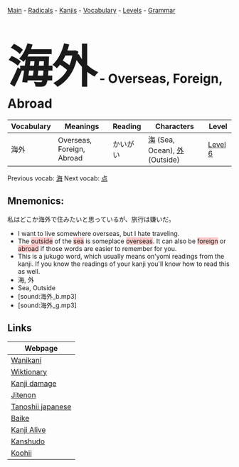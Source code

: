 <style> bigfont {font-size: 100px}</style>
[Main](../README.md) -
[Radicals](../radicals.md) -
[Kanjis](../kanjis.md) -
[Vocabulary](../vocabulary.md) -
[Levels](../levels.md) -
[Grammar](../grammar.md)
# <bigfont> 海外</bigfont> - Overseas, Foreign, Abroad 

| Vocabulary | Meanings | Reading | Characters | Level |
| --- | --- | --- | --- | --- |
| 海外 | Overseas, Foreign, Abroad | かいがい |  [海](../kanjis/海.md) (Sea, Ocean), [外](../kanjis/外.md) (Outside) | [Level 6](../levels/wk_level6.md) |

Previous vocab: [海](海.md) Next vocab: [点](点.md) 

## Mnemonics:
私はどこか海外で住みたいと思っているが、旅行は嫌いだ。
* I want to live somewhere overseas, but I hate traveling.
* The <span style="background-color:#ffcccb"> outside</span> of the <span style="background-color:#ffcccb"> sea</span> is someplace <span style="background-color:#ffcccb"> overseas</span>. It can also be <span style="background-color:#ffcccb"> foreign</span> or <span style="background-color:#ffcccb"> abroad</span> if those words are easier to remember for you.
* This is a jukugo word, which usually means on'yomi readings from the kanji. If you know the readings of your kanji you'll know how to read this as well.
* 海, 外
* Sea, Outside
* [sound:海外_b.mp3]
* [sound:海外_g.mp3]


## Links 

| Webpage |
| --- |
| [Wanikani          ](https://www.wanikani.com/kanji/海外) |
| [Wiktionary        ](https://en.wiktionary.org/wiki/海外) |
| [Kanji damage      ](http://www.kanjidamage.com/kanji/search?utf8=✓&q=海外) |
| [Jitenon           ](https://jitenon.com/kanji/海外) |
| [Tanoshii japanese ](https://www.tanoshiijapanese.com/dictionary/kanji.cfm?k=海外) |
| [Baike             ](https://baike.baidu.com/item/海外) |
| [Kanji Alive       ](https://app.kanjialive.com/海外) |
| [Kanshudo          ](https://www.kanshudo.com/searchmn?q=海外) |
| [Koohii            ](https://kanji.koohii.com/study/kanji/海外) |
